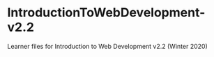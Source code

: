 # IntroductionToWebDevelopment-v2.2
Learner files for Introduction to Web Development v2.2 (Winter 2020)

